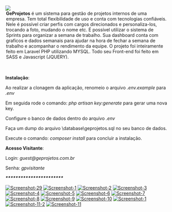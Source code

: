 <img src="https://i.ibb.co/TqcrhTG/Logo-Marca-5.png" style="margin-top: 2em;">
<legend><strong>GeProjetos</strong> é um sistema para gestão de projetos internos de uma empresa. Tem total flexibilidade de uso e conta com tecnologias confiáveis.
Nele é possível criar perfis com cargos direcionados e personaliza-los, trocando a foto, mudando o nome etc. 
É possível utilizar o sistema de Sprints para organizar a semana de trabalho. Sua dashboard conta com graficos e dados semanais para ajudar na hora de fechar a semana de trabalho e acompanhar o rendimento da equipe.
O projeto foi inteiramente feito em Laravel PHP utilizando MYSQL. Todo seu Front-end foi feito em SASS e Javascript (JQUERY).
</legend>
<br/>
<br/>
<p><strong>Instalação</strong>:</p>
<p>Ao realizar a clonagem da aplicação, renomeio o arquivo <i>.env.example</i> para <i>.env</i></p>
<p>Em seguida rode o comando: <i>php artisan key:generate </i> para gerar uma nova key.</p>
<p>Configure o banco de dados dentro do arquivo <i>.env</i></p>
<p>Faça um dump do arquivo \database\geprojetos.sql no seu banco de dados.</p>
<p>Execute o comando: <i>composer install</i> para concluir a instalação.</p>

<p><strong>Acesso Visitante</strong>:</p>
<p>Login: <i>guest@geprojetos.com.br</i></p>
<p>Senha: <i>gpvisitante</i></p>

<p><strong><i>***********************</i></strong></p>

<a href="https://imgbb.com/"><img src="https://i.ibb.co/mSXJVC8/Screenshot-29.png" alt="Screenshot-29" border="0"></a>
<a href="https://ibb.co/wrWMh70"><img src="https://i.ibb.co/R40zTNv/Screenshot-1.png" alt="Screenshot-1" border="0"></a>
<a href="https://ibb.co/thxdNN2"><img src="https://i.ibb.co/6Z1dppt/Screenshot-2.png" alt="Screenshot-2" border="0"></a>
<a href="https://ibb.co/GkLTN3B"><img src="https://i.ibb.co/rMSsNfT/Screenshot-3.png" alt="Screenshot-3" border="0"></a>
<a href="https://ibb.co/6vDbD4R"><img src="https://i.ibb.co/cb2t2Nc/Screenshot-4.png" alt="Screenshot-4" border="0"></a>
<a href="https://ibb.co/pWWgsVp"><img src="https://i.ibb.co/WDDQd81/Screenshot-5.png" alt="Screenshot-5" border="0"></a>
<a href="https://ibb.co/CwvLzbN"><img src="https://i.ibb.co/ZfK9VBt/Screenshot-6.png" alt="Screenshot-6" border="0"></a>
<a href="https://ibb.co/yF5pjKw"><img src="https://i.ibb.co/XxpDR6h/Screenshot-7.png" alt="Screenshot-7" border="0"></a>
<a href="https://ibb.co/n7mNQ9B"><img src="https://i.ibb.co/6Hw7Dz8/Screenshot-8.png" alt="Screenshot-8" border="0"></a>
<a href="https://ibb.co/sK8b0yN"><img src="https://i.ibb.co/x1xXpJB/Screenshot-9.png" alt="Screenshot-9" border="0"></a>
<a href="https://ibb.co/fFK4rCy"><img src="https://i.ibb.co/sRDysFN/Screenshot-10.png" alt="Screenshot-10" border="0"></a>
<a href="https://ibb.co/sHD6pGB"><img src="https://i.ibb.co/ySMYm13/Screenshot-1.png" alt="Screenshot-1" border="0"></a>
<a href="https://ibb.co/9H4ffxS"><img src="https://i.ibb.co/GQM11ZN/Screenshot-11-2.png" alt="Screenshot-11-2" border="0"></a>
<a href="https://ibb.co/MGKq0KK"><img src="https://i.ibb.co/8dGFZGG/Screenshot-11.png" alt="Screenshot-11" border="0"></a>
